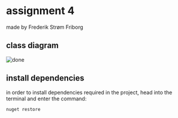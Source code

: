 # assignment 4
made by Frederik Strøm Friborg
## class diagram
![done](./D\&G-diagram.png)
## install dependencies
in order to install dependencies required in the project, head into the terminal and enter the command:
```term
nuget restore
```
